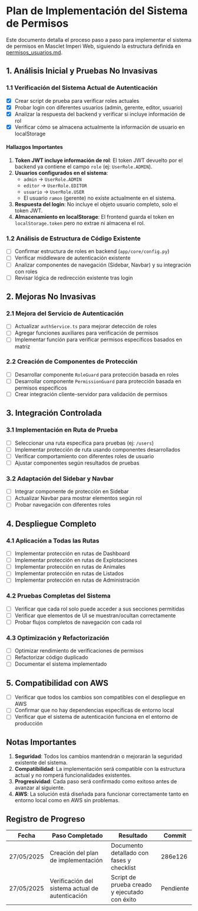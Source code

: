 # Plan de Implementación del Sistema de Permisos

Este documento detalla el proceso paso a paso para implementar el sistema de permisos en Masclet Imperi Web, siguiendo la estructura definida en [permisos_usuarios.md](./permisos_usuarios.md).

## 1. Análisis Inicial y Pruebas No Invasivas

### 1.1 Verificación del Sistema Actual de Autenticación

- [x] Crear script de prueba para verificar roles actuales
- [x] Probar login con diferentes usuarios (admin, gerente, editor, usuario)
- [x] Analizar la respuesta del backend y verificar si incluye información de rol
- [x] Verificar cómo se almacena actualmente la información de usuario en localStorage

#### Hallazgos Importantes

1. **Token JWT incluye información de rol**: El token JWT devuelto por el backend ya contiene el campo `role` (ej: `UserRole.ADMIN`).
2. **Usuarios configurados en el sistema**:
   - `admin` → `UserRole.ADMIN`
   - `editor` → `UserRole.EDITOR`
   - `usuario` → `UserRole.USER`
   - El usuario `ramon` (gerente) no existe actualmente en el sistema.
3. **Respuesta del login**: No incluye el objeto usuario completo, solo el token JWT.
4. **Almacenamiento en localStorage**: El frontend guarda el token en `localStorage.token` pero no extrae ni almacena el rol.

### 1.2 Análisis de Estructura de Código Existente

- [ ] Confirmar estructura de roles en backend (`app/core/config.py`)
- [ ] Verificar middleware de autenticación existente
- [ ] Analizar componentes de navegación (Sidebar, Navbar) y su integración con roles
- [ ] Revisar lógica de redirección existente tras login

## 2. Mejoras No Invasivas

### 2.1 Mejora del Servicio de Autenticación

- [ ] Actualizar `authService.ts` para mejorar detección de roles
- [ ] Agregar funciones auxiliares para verificación de permisos
- [ ] Implementar función para verificar permisos específicos basados en matriz

### 2.2 Creación de Componentes de Protección

- [ ] Desarrollar componente `RoleGuard` para protección basada en roles
- [ ] Desarrollar componente `PermissionGuard` para protección basada en permisos específicos
- [ ] Crear integración cliente-servidor para validación de permisos

## 3. Integración Controlada

### 3.1 Implementación en Ruta de Prueba

- [ ] Seleccionar una ruta específica para pruebas (ej: `/users`)
- [ ] Implementar protección de ruta usando componentes desarrollados
- [ ] Verificar comportamiento con diferentes roles de usuario
- [ ] Ajustar componentes según resultados de pruebas

### 3.2 Adaptación del Sidebar y Navbar

- [ ] Integrar componente de protección en Sidebar
- [ ] Actualizar Navbar para mostrar elementos según rol
- [ ] Probar navegación con diferentes roles

## 4. Despliegue Completo

### 4.1 Aplicación a Todas las Rutas

- [ ] Implementar protección en rutas de Dashboard
- [ ] Implementar protección en rutas de Explotaciones
- [ ] Implementar protección en rutas de Animales
- [ ] Implementar protección en rutas de Listados
- [ ] Implementar protección en rutas de Administración

### 4.2 Pruebas Completas del Sistema

- [ ] Verificar que cada rol solo puede acceder a sus secciones permitidas
- [ ] Verificar que elementos de UI se muestran/ocultan correctamente
- [ ] Probar flujos completos de navegación con cada rol

### 4.3 Optimización y Refactorización

- [ ] Optimizar rendimiento de verificaciones de permisos
- [ ] Refactorizar código duplicado
- [ ] Documentar el sistema implementado

## 5. Compatibilidad con AWS

- [ ] Verificar que todos los cambios son compatibles con el despliegue en AWS
- [ ] Confirmar que no hay dependencias específicas de entorno local
- [ ] Verificar que el sistema de autenticación funciona en el entorno de producción

## Notas Importantes

1. **Seguridad**: Todos los cambios mantendrán o mejorarán la seguridad existente del sistema.
2. **Compatibilidad**: La implementación será compatible con la estructura actual y no romperá funcionalidades existentes.
3. **Progresividad**: Cada paso será confirmado como exitoso antes de avanzar al siguiente.
4. **AWS**: La solución está diseñada para funcionar correctamente tanto en entorno local como en AWS sin problemas.

## Registro de Progreso

| Fecha | Paso Completado | Resultado | Commit |
|-------|-----------------|-----------|--------|
| 27/05/2025 | Creación del plan de implementación | Documento detallado con fases y checklist | 286e126 |
| 27/05/2025 | Verificación del sistema actual de autenticación | Script de prueba creado y ejecutado con éxito | Pendiente |
